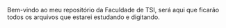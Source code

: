 Bem-vindo ao meu repositório da Faculdade de TSI, será aqui que ficarão todos os arquivos que estarei estudando e digitando.
